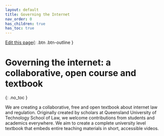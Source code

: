 ```yaml
---
layout: default
title: Governing the Internet
nav_order: 0
has_children: true
has_toc: true
---
```

[Edit this page](https://github.com/nicsuzor/wikijuris/blob/master/cyberlaw/index.markdown){: .btn .btn-outline }
# Governing the internet: a collaborative, open course and textbook
{: .no_toc }

We are creating a collaborative, free and open textbook about internet law and regulation. Originally created by scholars at Queensland University of Technology School of Law, we welcome contributions from students and academics everywhere. We aim to create a complete university level textbook that embeds entire teaching materials in short, accessible videos.
